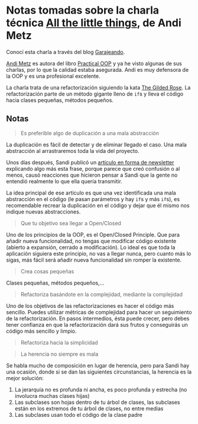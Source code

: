 # Notas tomadas sobre la charla técnica [All the little things](https://www.youtube.com/watch?v=8bZh5LMaSmE), de Andi Metz

Conocí esta charla a través del blog [Garajeando](http://garajeando.blogspot.com.es/2015/08/interesting-talk-all-little-things.html).

[Andi Metz]() es autora del libro [Practical OOP]() y ya he visto algunas de sus charlas, por lo que la calidad estaba asegurada. Andi es muy defensora de la OOP y es una profesional excelente.

La charla trata de una refactorización siguiendo la kata [The Gilded Rose](). La refactorización parte de un método gigante lleno de `if`s y lleva el código hacia clases pequeñas, métodos pequeños.

## Notas

> Es preferible algo de duplicación a una mala abstracción

La duplicación es fácil de detectar y de eliminar llegado el caso. Una mala abstracción al arrastraremos toda la vida del proyecto.

Unos días después, Sandi publicó un [artículo en forma de newsletter](http://us3.campaign-archive2.com/?u=1090565ccff48ac602d0a84b4&id=92902a19e4&e=072f6853e8) explicando algo más esta frase, porque parece que creó confusión o al menos, causó reacciones que hicieron pensar a Sandi que la gente no entendió realmente lo que ella quería transmitir.

La idea principal de ese artículo es que una vez identificada una mala abstracción en el código (le pasan parámetros y hay `if`s y más `if`s), es recomendable recrear la duplicación en el código y dejar que él mismo nos indique nuevas abstracciones.

> Que tu objetivo sea llegar a Open/Closed

Uno de los principios de la OOP, es el Open/Closed Principle. Que para añadir nueva funcionalidad, no tengas que modificar código existente (abierto a expansión, cerrado a modificación). Lo ideal es que toda la aplicación siguiera este principio, no vas a llegar nunca, pero cuanto más lo sigas, más fácil será añadir nueva funcionalidad sin romper la existente.

> Crea cosas pequeñas

Clases pequeñas, métodos pequeños,...

> Refactoriza basándote en la complejidad, mediante la complejidad

Uno de los objetivos de las refactorizaciones es hacer el código más sencillo. Puedes utilizar métricas de complejidad para hacer un seguimiento de la refactorización. En pasos intermedios, ésta puede crecer, pero debes tener confianza en que la refactorización dará sus frutos y conseguirás un código más sencillo y limpio.

> Refactoriza hacia la simplicidad

> La herencia no siempre es mala

Se habla mucho de composición en lugar de herencia, pero para Sandi hay una ocasión, donde si se dan las siguientes circunstancias, la herencia es la mejor solución:

1. La jerarquía no es profunda ni ancha, es poco profunda y estrecha (no involucra muchas clases hijas)
2. Las subclases son hojas dentro de tu árbol de clases, las subclases están en los extremos de tu árbol de clases, no entre medias
3. Las subclases usan todo el código de la clase padre

